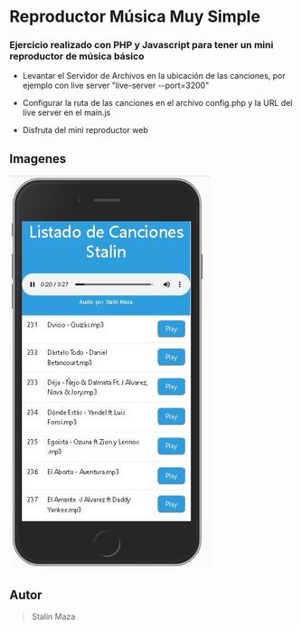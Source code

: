 # Reproductor Música Muy Simple

### Ejercicio realizado con PHP y Javascript para tener un mini reproductor de música básico

- Levantar el Servidor de Archivos en la ubicación de las canciones, por ejemplo con live server "live-server --port=3200"

- Configurar la ruta de las canciones en el archivo config.php y la URL del live server en el main.js

- Disfruta del mini reproductor web

## Imagenes

![Reproductor](./images/reproductor.jpg)

## Autor
> Stalin Maza